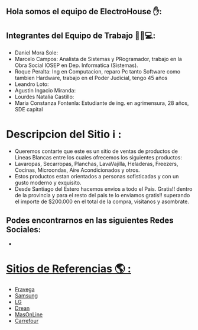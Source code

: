 ## Hola somos el equipo de ElectroHouse ✋:

## Integrantes del Equipo de Trabajo 👷‍♂️💻:
- Daniel Mora Sole:
- Marcelo Campos: Analista de Sistemas y PRogramador, trabajo en la Obra Social IOSEP en Dep. Informatica (Sistemas).
- Roque Peralta: Ing en Computacion, reparo Pc tanto Software como tambien Hardware, trabajo en el Poder Judicial, tengo 45 años  
- Leandro Loto:
- Agustin Ingacio Miranda:
- Lourdes Natalia Castillo:
- Maria Constanza Fontenla: Estudiante de ing. en agrimensura, 28 años, SDE capital

# Descripcion del Sitio ℹ️ :
- Queremos contarte que este es un sitio de ventas de productos de Lineas Blancas entre los cuales ofrecemos los siguientes productos:
- Lavaropas, Secarropas, Planchas, LavaVajilla, Heladeras, Freezers, Cocinas, Microondas, Aire Acondicionados y otros.
- Estos productos estan orientados a personas sofisticadas y con un gusto moderno y exquisito. 
- Desde Santiago del Estero hacemos envios a todo el Pais. Gratis!! dentro de la provincia y para el resto del pais te lo enviamos gratis!! superando el importe de $200.000 en el total de la compra, visitanos y asombrate.

## Podes encontrarnos en las siguientes Redes Sociales: 
- <a href="https://www.facebook.com/#">


# Sitios de Referencias 🌎 :

- [Fravega](https://www.fravega.com/)
- [Samsung](https://www.samsung.com/ar/)
- [LG](https://www.lg.com/ar/electrodomesticos)
- [Drean](https://drean.com.ar/)
- [MasOnLine](https://www.masonline.com.ar)
- [Carrefour](https://www.carrefour.com.ar/)
